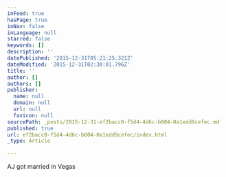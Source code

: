 ```yaml
---
inFeed: true
hasPage: true
inNav: false
inLanguage: null
starred: false
keywords: []
description: ''
datePublished: '2015-12-31T05:21:25.321Z'
dateModified: '2015-12-31T02:30:01.796Z'
title: ''
author: []
authors: []
publisher:
  name: null
  domain: null
  url: null
  favicon: null
sourcePath: _posts/2015-12-31-ef2bacc0-f5d4-4d6c-b604-0a1edd9cefec.md
published: true
url: ef2bacc0-f5d4-4d6c-b604-0a1edd9cefec/index.html
_type: Article

---
```

AJ got married in Vegas